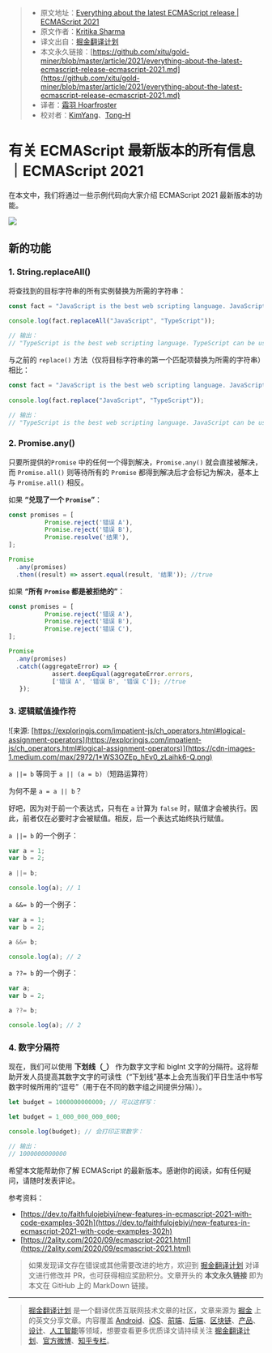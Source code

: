 > * 原文地址：[Everything about the latest ECMAScript release | ECMAScript 2021](https://levelup.gitconnected.com/everything-about-the-latest-ecmascript-release-ecmascript-2021-c011e817f41a)
> * 原文作者：[Kritika Sharma](https://medium.com/@kritikasharmablog)
> * 译文出自：[掘金翻译计划](https://github.com/xitu/gold-miner)
> * 本文永久链接：[https://github.com/xitu/gold-miner/blob/master/article/2021/everything-about-the-latest-ecmascript-release-ecmascript-2021.md](https://github.com/xitu/gold-miner/blob/master/article/2021/everything-about-the-latest-ecmascript-release-ecmascript-2021.md)
> * 译者：[霜羽 Hoarfroster](https://github.com/Hoarfroster)
> * 校对者：[KimYang](https://github.com/KimYangOfCat)、[Tong-H](https://github.com/Tong-H)

# 有关 ECMAScript 最新版本的所有信息｜ECMAScript 2021

在本文中，我们将通过一些示例代码向大家介绍 ECMAScript 2021 最新版本的功能。

![](https://cdn-images-1.medium.com/max/2000/1*ex1pND6jnzW3Hj2vjRjaDA.jpeg)

## 新的功能

### 1. String.replaceAll()

将查找到的目标字符串的所有实例替换为所需的字符串：

```js
const fact = "JavaScript is the best web scripting language. JavaScript can be used for both front end and backend";
 
console.log(fact.replaceAll("JavaScript", "TypeScript"));

// 输出：
// "TypeScript is the best web scripting language. TypeScript can be used for both front end and backend";
```

与之前的 `replace()` 方法（仅将目标字符串的第一个匹配项替换为所需的字符串）相比：

```js
const fact = "JavaScript is the best web scripting language. JavaScript can be used for both front end and backend";
 
console.log(fact.replace("JavaScript", "TypeScript"));

// 输出：
// "TypeScript is the best web scripting language. JavaScript can be used for both front end and backend";
```

### 2. Promise.any()

只要所提供的`Promise` 中的任何一个得到解决，`Promise.any()` 就会直接被解决，而 `Promise.all()` 则等待所有的 `Promise` 都得到解决后才会标记为解决，基本上与 `Promise.all()` 相反。

如果 **“兑现了一个 `Promise`”**：

```js
const promises = [   
          Promise.reject('错误 A'),           
          Promise.reject('错误 B'),   
          Promise.resolve('结果'), 
]; 

Promise
  .any(promises)
  .then((result) => assert.equal(result, '结果')); //true
```

如果 **“所有 `Promise` 都是被拒绝的”**：

```js
const promises = [   
          Promise.reject('错误 A'),  
          Promise.reject('错误 B'),   
          Promise.reject('错误 C'), 
]; 

Promise
  .any(promises)   
  .catch((aggregateError) => {
            assert.deepEqual(aggregateError.errors, 
            ['错误 A', '错误 B', '错误 C']); //true
   });
```

### 3. 逻辑赋值操作符

![来源: [https://exploringjs.com/impatient-js/ch_operators.html#logical-assignment-operators](https://exploringjs.com/impatient-js/ch_operators.html#logical-assignment-operators)](https://cdn-images-1.medium.com/max/2972/1*WS3OZEp_hEv0_zLaihk6-Q.png)

`a ||= b` 等同于 `a || (a = b)`（短路运算符）

为何不是 `a = a || b`？

好吧，因为对于前一个表达式，只有在 `a` 计算为 `false` 时，赋值才会被执行。因此，前者仅在必要时才会被赋值。相反，后一个表达式始终执行赋值。

`a ||= b` 的一个例子：

```js
var a = 1;  
var b = 2;  
 
a ||= b;   

console.log(a); // 1
```

`a &&= b` 的一个例子：

```js
var a = 1; 
var b = 2; 

a &&= b; 

console.log(a); // 2
```

`a ??= b` 的一个例子：

```js
var a;  
var b = 2;   

a ??= b;   

console.log(a); // 2
```

### 4. 数字分隔符

现在，我们可以使用 **下划线（`_`）** 作为数字文字和 bigInt 文字的分隔符。这将帮助开发人员提高其数字文字的可读性（“下划线”基本上会充当我们平日生活中书写数字时候所用的“逗号”（用于在不同的数字组之间提供分隔））。


```js
let budget = 1000000000000; // 可以这样写：

let budget = 1_000_000_000_000; 

console.log(budget); // 会打印正常数字：

// 输出：
// 1000000000000
```

希望本文能帮助你了解 ECMAScript 的最新版本。感谢你的阅读，如有任何疑问，请随时发表评论。

参考资料：

* [https://dev.to/faithfulojebiyi/new-features-in-ecmascript-2021-with-code-examples-302h](https://dev.to/faithfulojebiyi/new-features-in-ecmascript-2021-with-code-examples-302h)
* [https://2ality.com/2020/09/ecmascript-2021.html](https://2ality.com/2020/09/ecmascript-2021.html)

> 如果发现译文存在错误或其他需要改进的地方，欢迎到 [掘金翻译计划](https://github.com/xitu/gold-miner) 对译文进行修改并 PR，也可获得相应奖励积分。文章开头的 **本文永久链接** 即为本文在 GitHub 上的 MarkDown 链接。

---

> [掘金翻译计划](https://github.com/xitu/gold-miner) 是一个翻译优质互联网技术文章的社区，文章来源为 [掘金](https://juejin.im) 上的英文分享文章。内容覆盖 [Android](https://github.com/xitu/gold-miner#android)、[iOS](https://github.com/xitu/gold-miner#ios)、[前端](https://github.com/xitu/gold-miner#前端)、[后端](https://github.com/xitu/gold-miner#后端)、[区块链](https://github.com/xitu/gold-miner#区块链)、[产品](https://github.com/xitu/gold-miner#产品)、[设计](https://github.com/xitu/gold-miner#设计)、[人工智能](https://github.com/xitu/gold-miner#人工智能)等领域，想要查看更多优质译文请持续关注 [掘金翻译计划](https://github.com/xitu/gold-miner)、[官方微博](http://weibo.com/juejinfanyi)、[知乎专栏](https://zhuanlan.zhihu.com/juejinfanyi)。
